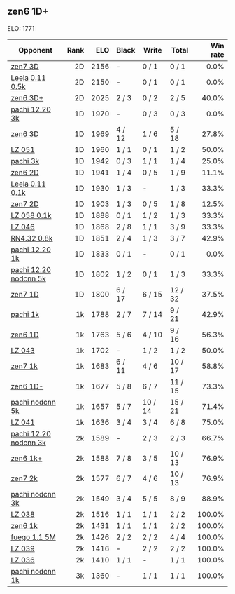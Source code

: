 ## zen6 1D+ ##

ELO: 1771

Opponent | Rank | ELO | Black | Write | Total | Win rate
---------|-----:|----:|-------|-------|-------|-------:
[zen7 3D](zen7%203D.md) | 2D | 2156 | - | 0 / 1 | 0 / 1 | 0.0%
[Leela 0.11 0.5k](Leela%200.11%200.5k.md) | 2D | 2150 | - | 0 / 1 | 0 / 1 | 0.0%
[zen6 3D+](zen6%203D+.md) | 2D | 2025 | 2 / 3 | 0 / 2 | 2 / 5 | 40.0%
[pachi 12.20 3k](pachi%2012.20%203k.md) | 1D | 1970 | - | 0 / 3 | 0 / 3 | 0.0%
[zen6 3D](zen6%203D.md) | 1D | 1969 | 4 / 12 | 1 / 6 | 5 / 18 | 27.8%
[LZ 051](LZ%20051.md) | 1D | 1960 | 1 / 1 | 0 / 1 | 1 / 2 | 50.0%
[pachi 3k](pachi%203k.md) | 1D | 1942 | 0 / 3 | 1 / 1 | 1 / 4 | 25.0%
[zen6 2D](zen6%202D.md) | 1D | 1941 | 1 / 4 | 0 / 5 | 1 / 9 | 11.1%
[Leela 0.11 0.1k](Leela%200.11%200.1k.md) | 1D | 1930 | 1 / 3 | - | 1 / 3 | 33.3%
[zen7 2D](zen7%202D.md) | 1D | 1903 | 1 / 3 | 0 / 5 | 1 / 8 | 12.5%
[LZ 058 0.1k](LZ%20058%200.1k.md) | 1D | 1888 | 0 / 1 | 1 / 2 | 1 / 3 | 33.3%
[LZ 046](LZ%20046.md) | 1D | 1868 | 2 / 8 | 1 / 1 | 3 / 9 | 33.3%
[RN4.32 0.8k](RN4.32%200.8k.md) | 1D | 1851 | 2 / 4 | 1 / 3 | 3 / 7 | 42.9%
[pachi 12.20 1k](pachi%2012.20%201k.md) | 1D | 1833 | 0 / 1 | - | 0 / 1 | 0.0%
[pachi 12.20 nodcnn 5k](pachi%2012.20%20nodcnn%205k.md) | 1D | 1802 | 1 / 2 | 0 / 1 | 1 / 3 | 33.3%
[zen7 1D](zen7%201D.md) | 1D | 1800 | 6 / 17 | 6 / 15 | 12 / 32 | 37.5%
[pachi 1k](pachi%201k.md) | 1k | 1788 | 2 / 7 | 7 / 14 | 9 / 21 | 42.9%
[zen6 1D](zen6%201D.md) | 1k | 1763 | 5 / 6 | 4 / 10 | 9 / 16 | 56.3%
[LZ 043](LZ%20043.md) | 1k | 1702 | - | 1 / 2 | 1 / 2 | 50.0%
[zen7 1k](zen7%201k.md) | 1k | 1683 | 6 / 11 | 4 / 6 | 10 / 17 | 58.8%
[zen6 1D-](zen6%201D-.md) | 1k | 1677 | 5 / 8 | 6 / 7 | 11 / 15 | 73.3%
[pachi nodcnn 5k](pachi%20nodcnn%205k.md) | 1k | 1657 | 5 / 7 | 10 / 14 | 15 / 21 | 71.4%
[LZ 041](LZ%20041.md) | 1k | 1636 | 3 / 4 | 3 / 4 | 6 / 8 | 75.0%
[pachi 12.20 nodcnn 3k](pachi%2012.20%20nodcnn%203k.md) | 2k | 1589 | - | 2 / 3 | 2 / 3 | 66.7%
[zen6 1k+](zen6%201k+.md) | 2k | 1588 | 7 / 8 | 3 / 5 | 10 / 13 | 76.9%
[zen7 2k](zen7%202k.md) | 2k | 1577 | 6 / 7 | 4 / 6 | 10 / 13 | 76.9%
[pachi nodcnn 3k](pachi%20nodcnn%203k.md) | 2k | 1549 | 3 / 4 | 5 / 5 | 8 / 9 | 88.9%
[LZ 038](LZ%20038.md) | 2k | 1516 | 1 / 1 | 1 / 1 | 2 / 2 | 100.0%
[zen6 1k](zen6%201k.md) | 2k | 1431 | 1 / 1 | 1 / 1 | 2 / 2 | 100.0%
[fuego 1.1 5M](fuego%201.1%205M.md) | 2k | 1426 | 2 / 2 | 2 / 2 | 4 / 4 | 100.0%
[LZ 039](LZ%20039.md) | 2k | 1416 | - | 2 / 2 | 2 / 2 | 100.0%
[LZ 036](LZ%20036.md) | 2k | 1410 | 1 / 1 | - | 1 / 1 | 100.0%
[pachi nodcnn 1k](pachi%20nodcnn%201k.md) | 3k | 1360 | - | 1 / 1 | 1 / 1 | 100.0%
